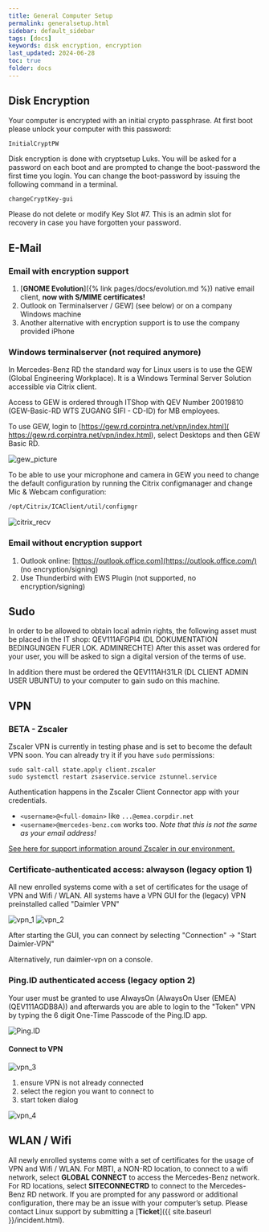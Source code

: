 ```yaml
---
title: General Computer Setup 
permalink: generalsetup.html
sidebar: default_sidebar
tags: [docs]
keywords: disk encryption, encryption
last_updated: 2024-06-28
toc: true
folder: docs
---
```


## Disk Encryption

Your computer is encrypted with an initial crypto passphrase. At first boot please unlock your computer with this password:

`InitialCryptPW`

Disk encryption is done with cryptsetup Luks. You will be asked for a password on each boot and are prompted to change the boot-password the first time you login. You can change the boot-password by issuing the following command in a terminal.

```bash
changeCryptKey-gui
```

Please do not delete or modify Key Slot #7. This is an admin slot for recovery in case you have forgotten your password.

## E-Mail

### Email with encryption support

1. [__GNOME Evolution__]({% link pages/docs/evolution.md %}) native email
   client, __now with S/MIME certificates!__
2. Outlook on Terminalserver / GEW] (see below) or on a company Windows
   machine
3. Another alternative with encryption support is to use the company provided
   iPhone

### Windows terminalserver (not required anymore)

In Mercedes-Benz RD the standard way for Linux users is to use the GEW (Global
Engineering Workplace). It is a Windows Terminal Server Solution accessible via
Citrix client.

Access to GEW is ordered through ITShop with QEV Number 20019810 (GEW-Basic-RD
WTS ZUGANG SIFI - CD-ID) for MB employees.

To use GEW, login to [https://gew.rd.corpintra.net/vpn/index.html](
https://gew.rd.corpintra.net/vpn/index.html), select Desktops and then GEW Basic
RD.

![gew_picture](images/docs/general_setup/gew_picture.png)

To be able to use your microphone and camera in GEW you need to change
the default configuration by running the Citrix configmanager and change
Mic & Webcam configuration:

```bash
/opt/Citrix/ICAClient/util/configmgr
```

![citrix_recv](images/docs/general_setup/citrix_recv.png)

### Email without encryption support

1. Outlook online: [https://outlook.office.com](https://outlook.office.com/)
   (no encryption/signing)
2. Use Thunderbird with EWS Plugin (not supported, no encryption/signing)

## Sudo

In order to be allowed to obtain local admin rights, the following asset must be placed in the IT shop: QEV111AFGPI4 (DL DOKUMENTATION BEDINGUNGEN FUER LOK. ADMINRECHTE)
After this asset was ordered for your user, you will be asked to sign a digital version of the terms of use.

In addition there must be ordered the QEV111AH31LR (DL CLIENT ADMIN USER UBUNTU) to your computer to gain sudo on this machine.

## VPN

### BETA - Zscaler

Zscaler VPN is currently in testing phase and is set to become the default VPN soon.
You can already try it if you have `sudo` permissions:

    sudo salt-call state.apply client.zscaler
    sudo systemctl restart zsaservice.service zstunnel.service

Authentication happens in the Zscaler Client Connector app with your
credentials.

* `<username>@<full-domain>` like `...@emea.corpdir.net`
* `<username>@mercedes-benz.com` works too. _Note that this is not
  the same as your email address!_

[See here for support information around Zscaler in our environment.](zscaler_issues.html)

### Certificate-authenticated access: alwayson (legacy option 1)

All new enrolled systems come with a set of certificates for the usage
of VPN and Wifi / WLAN. All systems have a VPN GUI for the (legacy)
VPN preinstalled called "Daimler VPN"

![vpn_1](images/docs/general_setup/vpn_1.png) ![vpn_2](images/docs/general_setup/vpn_2.png)

After starting the GUI, you can connect by selecting "Connection" → "Start Daimler-VPN"

Alternatively, run daimler-vpn on a console.

### Ping.ID authenticated access (legacy option 2)

Your user must be granted to use AlwaysOn (AlwaysOn User (EMEA) (QEV111AGDB8A)) and afterwards you are able to login to the "Token" VPN by typing the 6 digit One-Time Passcode of the Ping.ID app.

![Ping.ID](images/docs/general_setup/ping.png)

#### Connect to VPN

![vpn_3](images/docs/general_setup/vpn_3.png)

1. ensure VPN is not already connected
2. select the region you want to connect to
3. start token dialog

![vpn_4](images/docs/general_setup/vpn_4.png)

## WLAN / Wifi

All newly enrolled systems come with a set of certificates for the usage of VPN and Wifi / WLAN. For MBTI, a NON-RD location, to connect to a wifi network, select __GLOBAL CONNECT__ to access the Mercedes-Benz network. For RD locations, select __SITECONNECTRD__ to connect to the Mercedes-Benz RD network. If you are prompted for any password or additional configuration, there may be an issue with your computer’s setup. Please contact Linux support by submitting a [__Ticket__]({{ site.baseurl }}/incident.html).
